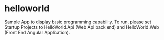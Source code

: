 # helloworld
Sample App to display basic programming capability. To run, please set Startup Projects to HelloWorld.Api (Web Api back end) and HelloWorld.Web (Front End Angular Application).
